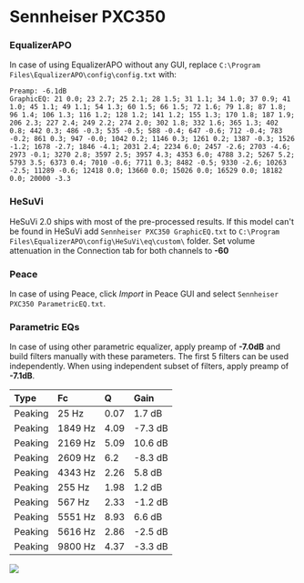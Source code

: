 # Sennheiser PXC350

### EqualizerAPO
In case of using EqualizerAPO without any GUI, replace `C:\Program Files\EqualizerAPO\config\config.txt`
with:
```
Preamp: -6.1dB
GraphicEQ: 21 0.0; 23 2.7; 25 2.1; 28 1.5; 31 1.1; 34 1.0; 37 0.9; 41 1.0; 45 1.1; 49 1.1; 54 1.3; 60 1.5; 66 1.5; 72 1.6; 79 1.8; 87 1.8; 96 1.4; 106 1.3; 116 1.2; 128 1.2; 141 1.2; 155 1.3; 170 1.8; 187 1.9; 206 2.3; 227 2.4; 249 2.2; 274 2.0; 302 1.8; 332 1.6; 365 1.3; 402 0.8; 442 0.3; 486 -0.3; 535 -0.5; 588 -0.4; 647 -0.6; 712 -0.4; 783 -0.2; 861 0.3; 947 -0.0; 1042 0.2; 1146 0.3; 1261 0.2; 1387 -0.3; 1526 -1.2; 1678 -2.7; 1846 -4.1; 2031 2.4; 2234 6.0; 2457 -2.6; 2703 -4.6; 2973 -0.1; 3270 2.8; 3597 2.5; 3957 4.3; 4353 6.0; 4788 3.2; 5267 5.2; 5793 3.5; 6373 0.4; 7010 -0.6; 7711 0.3; 8482 -0.5; 9330 -2.6; 10263 -2.5; 11289 -0.6; 12418 0.0; 13660 0.0; 15026 0.0; 16529 0.0; 18182 0.0; 20000 -3.3
```

### HeSuVi
HeSuVi 2.0 ships with most of the pre-processed results. If this model can't be found in HeSuVi add
`Sennheiser PXC350 GraphicEQ.txt` to `C:\Program Files\EqualizerAPO\config\HeSuVi\eq\custom\` folder.
Set volume attenuation in the Connection tab for both channels to **-60**

### Peace
In case of using Peace, click *Import* in Peace GUI and select `Sennheiser PXC350 ParametricEQ.txt`.

### Parametric EQs
In case of using other parametric equalizer, apply preamp of **-7.0dB** and build filters manually
with these parameters. The first 5 filters can be used independently.
When using independent subset of filters, apply preamp of **-7.1dB**.

| Type    | Fc      |    Q | Gain    |
|:--------|:--------|:-----|:--------|
| Peaking | 25 Hz   | 0.07 | 1.7 dB  |
| Peaking | 1849 Hz | 4.09 | -7.3 dB |
| Peaking | 2169 Hz | 5.09 | 10.6 dB |
| Peaking | 2609 Hz | 6.2  | -8.3 dB |
| Peaking | 4343 Hz | 2.26 | 5.8 dB  |
| Peaking | 255 Hz  | 1.98 | 1.2 dB  |
| Peaking | 567 Hz  | 2.33 | -1.2 dB |
| Peaking | 5551 Hz | 8.93 | 6.6 dB  |
| Peaking | 5616 Hz | 2.86 | -2.5 dB |
| Peaking | 9800 Hz | 4.37 | -3.3 dB |

![](https://raw.githubusercontent.com/jaakkopasanen/AutoEq/master/results/headphonecom/sbaf-serious/Sennheiser%20PXC350/Sennheiser%20PXC350.png)